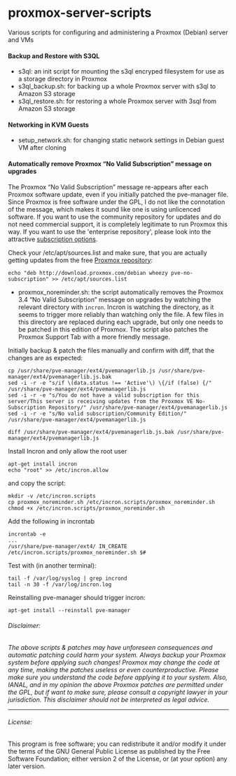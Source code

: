 # proxmox-server-scripts
Various scripts for configuring and administering a Proxmox (Debian) server and VMs

#### Backup and Restore with S3QL

 - s3ql: an init script for mounting the s3ql encryped filesystem for use as a storage directory in Proxmox
 - s3ql_backup.sh: for backing up a whole Proxmox server with s3ql to Amazon S3 storage
 - s3ql_restore.sh:	for restoring a whole Proxmox server with 3sql from Amazon S3 storage

#### Networking in KVM Guests
 - setup_network.sh: for changing static network settings in Debian guest VM after cloning

#### Automatically remove Proxmox “No Valid Subscription” message on upgrades

The Proxmox “No Valid Subscription” message re-appears after each Proxmox software update, even if you initially patched the pve-manager file. Since Proxmox is free software under the GPL, I do not like the connotation of the message, which makes it sound like one is using unlicenced software. If you want to use the community repository for updates and do not need commercial support, it is completely legitimate to run Proxmox this way. If you want to use the 'enterprise repository', please look into the attractive [subscription options](https://www.proxmox.com/en/proxmox-ve/pricing).

Check your /etc/apt/sources.list and make sure, that you are actually getting updates from the free [Proxmox repository](https://pve.proxmox.com/wiki/Package_repositories):

```
echo "deb http://download.proxmox.com/debian wheezy pve-no-subscription" >> /etc/apt/sources.list
```

 - proxmox_noreminder.sh: the script automatically removes the Proxmox 3.4 “No Valid Subscription” message on upgrades by watching the relevant directory with ```incron```. Incron is watching the directory, as it seems to trigger more reliably than watching only the file. A few files in this directory are replaced during each upgrade, but only one needs to be patched in this edition of Proxmox. The script also patches the Proxmox Support Tab with a more friendly message.

Initially backup & patch the files manually and confirm with diff, that the changes are as expected:
```
cp /usr/share/pve-manager/ext4/pvemanagerlib.js /usr/share/pve-manager/ext4/pvemanagerlib.js.bak
sed -i -r -e "s/if \(data.status !== 'Active'\) \{/if (false) {/" /usr/share/pve-manager/ext4/pvemanagerlib.js 
sed -i -r -e "s/You do not have a valid subscription for this server/This server is receiving updates from the Proxmox VE No-Subscription Repository/" /usr/share/pve-manager/ext4/pvemanagerlib.js 
sed -i -r -e "s/No valid subscription/Community Edition/" /usr/share/pve-manager/ext4/pvemanagerlib.js

diff /usr/share/pve-manager/ext4/pvemanagerlib.js.bak /usr/share/pve-manager/ext4/pvemanagerlib.js
```

Install Incron and only allow the root user
```
apt-get install incron
echo "root" >> /etc/incron.allow
```

and copy the script:
```
mkdir -v /etc/incron.scripts
cp proxmox_noreminder.sh /etc/incron.scripts/proxmox_noreminder.sh
chmod +x /etc/incron.scripts/proxmox_noreminder.sh
```

Add the following in incrontab
```
incrontab -e
...
/usr/share/pve-manager/ext4/ IN_CREATE /etc/incron.scripts/proxmox_noreminder.sh $#
```

Test with (in another terminal):
```
tail -f /var/log/syslog | grep incrond
tail -n 30 -f /var/log/incron.log
```
Reinstalling pve-manager should trigger incron:
```
apt-get install --reinstall pve-manager
```

###### Disclaimer:
*The above scripts & patches may have unforeseen consequences and automatic patching could harm your system. Always backup your Proxmox system before applying such changes! Proxmox may change the code at any time, making the patches useless or even counterproductive. Please make sure you understand the code before applying it to your system. Also, IANAL, and in my opinion the above Proxmox patches are permitted under the GPL, but if want to make sure, please consult a copyright lawyer in your jurisdiction. This disclaimer should not be interpreted as legal advice.*

---
###### License:
This program is free software; you can redistribute it and/or modify it under the terms of the GNU General Public License as published by the Free Software Foundation; either version 2 of the License, or (at your option) any later version.
